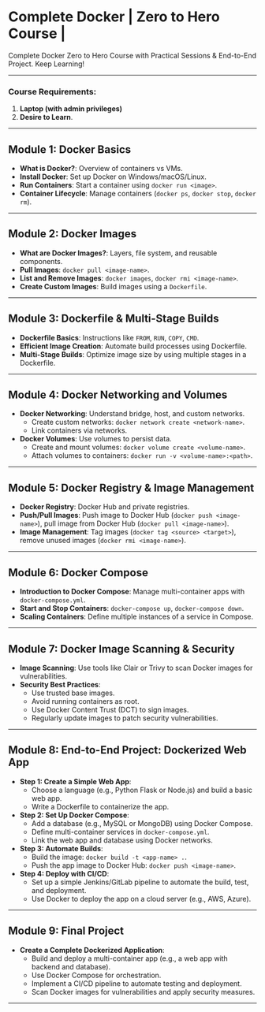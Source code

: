 # Complete Docker | Zero to Hero Course |

Complete Docker Zero to Hero Course with Practical Sessions & End-to-End Project. Keep Learning!

---

### Course Requirements:
 1. **Laptop (with admin privileges)**
 2. **Desire to Learn**.

---

## **Module 1: Docker Basics**
- **What is Docker?**: Overview of containers vs VMs.
- **Install Docker**: Set up Docker on Windows/macOS/Linux.
- **Run Containers**: Start a container using `docker run <image>`.
- **Container Lifecycle**: Manage containers (`docker ps`, `docker stop`, `docker rm`).

---

## **Module 2: Docker Images**
- **What are Docker Images?**: Layers, file system, and reusable components.
- **Pull Images**: `docker pull <image-name>`.
- **List and Remove Images**: `docker images`, `docker rmi <image-name>`.
- **Create Custom Images**: Build images using a `Dockerfile`.

---

## **Module 3: Dockerfile & Multi-Stage Builds**
- **Dockerfile Basics**: Instructions like `FROM`, `RUN`, `COPY`, `CMD`.
- **Efficient Image Creation**: Automate build processes using Dockerfile.
- **Multi-Stage Builds**: Optimize image size by using multiple stages in a Dockerfile.

---

## **Module 4: Docker Networking and Volumes**
- **Docker Networking**: Understand bridge, host, and custom networks.
  - Create custom networks: `docker network create <network-name>`.
  - Link containers via networks.
- **Docker Volumes**: Use volumes to persist data.
  - Create and mount volumes: `docker volume create <volume-name>`.
  - Attach volumes to containers: `docker run -v <volume-name>:<path>`.

---

## **Module 5: Docker Registry & Image Management**
- **Docker Registry**: Docker Hub and private registries.
- **Push/Pull Images**: Push image to Docker Hub (`docker push <image-name>`), pull image from Docker Hub (`docker pull <image-name>`).
- **Image Management**: Tag images (`docker tag <source> <target>`), remove unused images (`docker rmi <image-name>`).

---

## **Module 6: Docker Compose**
- **Introduction to Docker Compose**: Manage multi-container apps with `docker-compose.yml`.
- **Start and Stop Containers**: `docker-compose up`, `docker-compose down`.
- **Scaling Containers**: Define multiple instances of a service in Compose.

---

## **Module 7: Docker Image Scanning & Security**
- **Image Scanning**: Use tools like Clair or Trivy to scan Docker images for vulnerabilities.
- **Security Best Practices**:
  - Use trusted base images.
  - Avoid running containers as root.
  - Use Docker Content Trust (DCT) to sign images.
  - Regularly update images to patch security vulnerabilities.

---

## **Module 8: End-to-End Project: Dockerized Web App**
- **Step 1: Create a Simple Web App**:
  - Choose a language (e.g., Python Flask or Node.js) and build a basic web app.
  - Write a Dockerfile to containerize the app.
- **Step 2: Set Up Docker Compose**:
  - Add a database (e.g., MySQL or MongoDB) using Docker Compose.
  - Define multi-container services in `docker-compose.yml`.
  - Link the web app and database using Docker networks.
- **Step 3: Automate Builds**:
  - Build the image: `docker build -t <app-name> .`.
  - Push the app image to Docker Hub: `docker push <image-name>`.
- **Step 4: Deploy with CI/CD**:
  - Set up a simple Jenkins/GitLab pipeline to automate the build, test, and deployment.
  - Use Docker to deploy the app on a cloud server (e.g., AWS, Azure).

---

## **Module 9: Final Project**
- **Create a Complete Dockerized Application**:
  - Build and deploy a multi-container app (e.g., a web app with backend and database).
  - Use Docker Compose for orchestration.
  - Implement a CI/CD pipeline to automate testing and deployment.
  - Scan Docker images for vulnerabilities and apply security measures.

---
